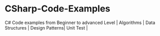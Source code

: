 # CSharp-Code-Examples
C# Code examples from Beginner to advanced Level | Algorithms | Data Structures | Design Patterns| Unit Test | 
